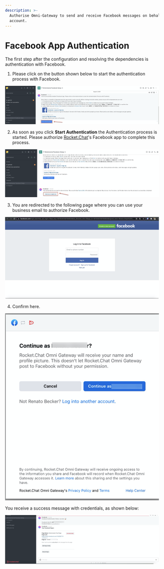 ```yaml
---
description: >-
  Authorise Omni-Gateway to send and receive Facebook messages on behalf your
  account.
---
```


# Facebook App Authentication

The first step after the configuration and resolving the dependencies is authentication with Facebook.

1. Please click on the button shown below to start the authentication process with Facebook.

![](../../../../../.gitbook/assets/image%20%28513%29.png)

2. As soon as you click **Start Authentication** the  Authentication process is started. Please authorize [Rocket.Chat](http://rocket.chat/)'s Facebook app to complete this process.

![](../../../../../.gitbook/assets/image%20%28525%29.png)

3. You are redirected to the following page where you can use your business email to authorize Facebook.

![](../../../../../.gitbook/assets/image%20%28554%29.png)



4. Confirm here.

![](../../../../../.gitbook/assets/image%20%28552%29.png)

You receive a success message with credentials, as shown below:

![](../../../../../.gitbook/assets/image%20%28540%29.png)

